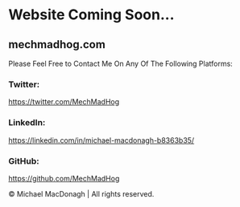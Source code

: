 # Website Coming Soon...

## mechmadhog.com

Please Feel Free to Contact Me On Any Of The Following Platforms:

### Twitter:
https://twitter.com/MechMadHog

### LinkedIn:
https://linkedin.com/in/michael-macdonagh-b8363b35/

### GitHub:
https://github.com/MechMadHog


© Michael MacDonagh | All rights reserved.
